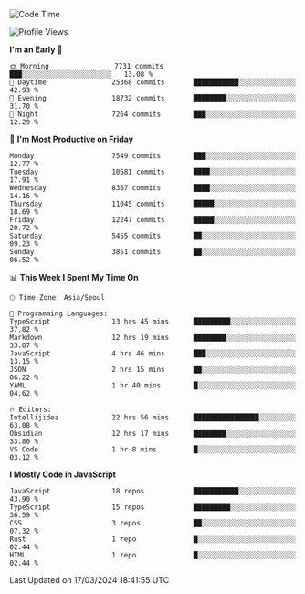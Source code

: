 <!--START_SECTION:waka-->
![Code Time](http://img.shields.io/badge/Code%20Time-5%2C791%20hrs%2043%20mins-blue)

![Profile Views](http://img.shields.io/badge/Profile%20Views-0-blue)

**I'm an Early 🐤** 

```text
🌞 Morning                7731 commits        ███░░░░░░░░░░░░░░░░░░░░░░   13.08 % 
🌆 Daytime                25368 commits       ███████████░░░░░░░░░░░░░░   42.93 % 
🌃 Evening                18732 commits       ████████░░░░░░░░░░░░░░░░░   31.70 % 
🌙 Night                  7264 commits        ███░░░░░░░░░░░░░░░░░░░░░░   12.29 % 
```
📅 **I'm Most Productive on Friday** 

```text
Monday                   7549 commits        ███░░░░░░░░░░░░░░░░░░░░░░   12.77 % 
Tuesday                  10581 commits       ████░░░░░░░░░░░░░░░░░░░░░   17.91 % 
Wednesday                8367 commits        ████░░░░░░░░░░░░░░░░░░░░░   14.16 % 
Thursday                 11045 commits       █████░░░░░░░░░░░░░░░░░░░░   18.69 % 
Friday                   12247 commits       █████░░░░░░░░░░░░░░░░░░░░   20.72 % 
Saturday                 5455 commits        ██░░░░░░░░░░░░░░░░░░░░░░░   09.23 % 
Sunday                   3851 commits        ██░░░░░░░░░░░░░░░░░░░░░░░   06.52 % 
```


📊 **This Week I Spent My Time On** 

```text
🕑︎ Time Zone: Asia/Seoul

💬 Programming Languages: 
TypeScript               13 hrs 45 mins      █████████░░░░░░░░░░░░░░░░   37.82 % 
Markdown                 12 hrs 19 mins      ████████░░░░░░░░░░░░░░░░░   33.87 % 
JavaScript               4 hrs 46 mins       ███░░░░░░░░░░░░░░░░░░░░░░   13.15 % 
JSON                     2 hrs 15 mins       ██░░░░░░░░░░░░░░░░░░░░░░░   06.22 % 
YAML                     1 hr 40 mins        █░░░░░░░░░░░░░░░░░░░░░░░░   04.62 % 

🔥 Editors: 
Intellijidea             22 hrs 56 mins      ████████████████░░░░░░░░░   63.08 % 
Obsidian                 12 hrs 17 mins      ████████░░░░░░░░░░░░░░░░░   33.80 % 
VS Code                  1 hr 8 mins         █░░░░░░░░░░░░░░░░░░░░░░░░   03.12 % 
```

**I Mostly Code in JavaScript** 

```text
JavaScript               18 repos            ███████████░░░░░░░░░░░░░░   43.90 % 
TypeScript               15 repos            █████████░░░░░░░░░░░░░░░░   36.59 % 
CSS                      3 repos             ██░░░░░░░░░░░░░░░░░░░░░░░   07.32 % 
Rust                     1 repo              █░░░░░░░░░░░░░░░░░░░░░░░░   02.44 % 
HTML                     1 repo              █░░░░░░░░░░░░░░░░░░░░░░░░   02.44 % 
```




 Last Updated on 17/03/2024 18:41:55 UTC
<!--END_SECTION:waka-->
